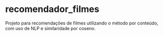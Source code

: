 # recomendador_filmes
 Projeto para recomendações de filmes utilizando o método por conteúdo, com uso de NLP e similaridade por coseno.
